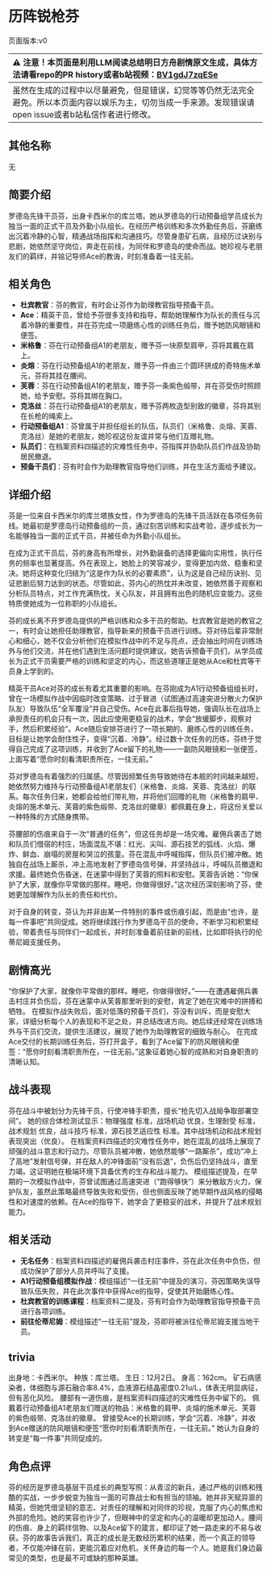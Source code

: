 # 历阵锐枪芬
页面版本:v0
 

| :warning: 注意！本页面是利用LLM阅读总结明日方舟剧情原文生成，具体方法请看repo的PR history或者b站视频：[BV1gdJ7zqESe](https://www.bilibili.com/video/BV1gdJ7zqESe/)         |
|:----------------------------|
| 虽然在生成的过程中以尽量避免，但是错误，幻觉等等仍然无法完全避免。所以本页面内容以娱乐为主，切勿当成一手来源。发现错误请open issue或者b站私信作者进行修改。|



## 其他名称
无
## 简要介绍
罗德岛先锋干员芬，出身卡西米尔的库兰塔。她从罗德岛的行动预备组学员成长为独当一面的正式干员及外勤小队组长。在经历严格训练和多次外勤任务后，芬磨练出沉着冷静的心智，精通战场指挥和沟通技巧。尽管身患矿石病，且经历过诀别与悲剧，她依然坚守岗位，奔走在前线，为同伴和罗德岛的使命而战。她珍视与老朋友们的羁绊，并铭记导师Ace的教诲，时刻准备着一往无前。
## 相关角色
-   **杜宾教官**：芬的教官，有时会让芬作为助理教官指导预备干员。
-   **Ace**：精英干员，曾给予芬很多支持和指导，帮助她理解作为队长的责任与沉着冷静的重要性，并在芬完成一项磨练心性的训练任务后，赠予她防风眼镜和便签。
-   **米格鲁**：芬在行动预备组A1的老朋友，赠予芬一块原型肩甲，芬将其戴在肩上。
-   **炎熔**：芬在行动预备组A1的老朋友，赠予芬一件由三个圆环拼成的奇特施术单元，芬将其挂在腰间。
-   **芙蓉**：芬在行动预备组A1的老朋友，赠予芬一条紫色缎带，并在芬受伤时照顾她，给予安慰。芬将其绑在胸口。
-   **克洛丝**：芬在行动预备组A1的老朋友，赠予芬两枚造型别致的徽章，芬将其别在长枪的绳索上。
-   **行动预备组A1**：芬曾属于并担任组长的队伍，队员们（米格鲁、炎熔、芙蓉、克洛丝）是她的老朋友，她珍视这份友谊并常与他们互赠礼物。
-   **队员们**：在档案资料四描述的灾难性任务中，芬指挥并协助队员们作战及协助居民撤退。
-   **预备干员们**：芬有时会作为助理教官指导他们训练，并在生活方面给予建议。
## 详细介绍
芬是一位来自卡西米尔的库兰塔族女性，作为罗德岛的先锋干员活跃在各项任务前线。她最初是罗德岛行动预备组的一员，通过刻苦训练和实战考验，逐步成长为一名能够独当一面的正式干员，并被任命为外勤小队组长。

在成为正式干员后，芬的身高有所增长，对外勤装备的选择更偏向实用性，执行任务的频率也显著提高。外在表现上，她脸上的笑容减少，变得更加内敛、稳重和坚决。她将这种变化归结为“这是作为队长的必要素质”，认为这是自己经历诀别、见证悲剧后努力达到的状态。尽管如此，芬内心的热忱并未改变，她依然善于观察和分析队员特点，对工作充满热忱，关心队友，并且拥有出色的随机应变能力。这些特质使她成为一位称职的小队组长。

芬的成长离不开罗德岛提供的严格训练和众多干员的帮助。杜宾教官是她的教官之一，有时会让她担任助理教官，指导新来的预备干员进行训练。芬对待后辈非常耐心和细心，她不仅会分析他们在模拟作战中的不足与亮点，还会抽出时间在训练场外与他们交流，并在他们遇到生活问题时提供建议。她告诉预备干员们，从学员成长为正式干员需要严格的训练和坚定的内心，而这些道理正是她从Ace和杜宾等干员身上学到的。

精英干员Ace对芬的成长有着尤其重要的影响。在芬刚成为A1行动预备组组长时，曾在一场模拟作战中因临时改变策略、过于冒进（试图通过高速突进分散火力保护队友）导致队伍“全军覆没”并自己受伤。Ace在此事后指导她，强调队长在战场上承担责任的机会只有一次，因此应使用更稳妥的战术，学会“放缓脚步，观察对手，然后积累经验”。Ace随后安排芬进行了一项长期的、磨练心性的训练任务，目标是让她学会耐住性子，变得“沉着、冷静”。经过数十次任务的历练，芬终于觉得自己完成了这项训练，并收到了Ace留下的礼物——一副防风眼镜和一张便签，上面写着“愿你时刻看清职责所在，一往无前。”

芬对罗德岛有着强烈的归属感。尽管因频繁任务导致她待在本舰的时间越来越短，她依然努力维持与行动预备组A1老朋友们（米格鲁、炎熔、芙蓉、克洛丝）的联系。每次任务归来，她都会给他们带礼物，并将他们回赠的礼物（米格鲁的肩甲、炎熔的施术单元、芙蓉的紫色缎带、克洛丝的徽章）都佩戴在身上，将这份关爱以一种特殊的方式随身携带。

芬腰部的伤痕来自于一次“普通的任务”，但这任务却是一场灾难。雇佣兵袭击了她和队员们借宿的村庄，场面混乱不堪：红光、尖叫、源石技艺的弧线、火焰、爆炸、鲜血、崩塌的房屋和哭泣的孩童。芬在混乱中呼喊指挥，但队员们被冲散。她独自在战场上厮杀，冲上高地发射了罗德岛信号弹，并坚持战斗，呼喊队员撤退和求援。最终她负伤昏迷，在迷蒙中得到了芙蓉的照料和安慰。芙蓉告诉她：“你保护了大家，就像你平常做的那样。睡吧，你做得很好。”这次经历深刻影响了芬，使她更加理解作为队长的责任和代价。

对于自身的转变，芬认为并非由某一件特别的事件或伤痕引起，而是由“也许，是每一件事吧”共同促成。她将继续践行作为罗德岛干员的使命，不断学习和积累经验，带着责任与同伴们一起成长，并时刻准备着前往新的前线，比如即将执行的伦蒂尼姆支援任务。
## 剧情高光
“你保护了大家，就像你平常做的那样。睡吧，你做得很好。”——在遭遇雇佣兵袭击村庄并负伤后，芬在迷蒙中从芙蓉那里听到的安慰，肯定了她在灾难中的拼搏和牺牲。
在模拟作战失败后，面对低落的预备干员们，芬没有训斥，而是安慰大家，详细分析每个人的表现和不足之处，并总结改进方向。她后续还经常在训练场外与干员们交流，提供生活建议，展现了她作为助理教官的细致与耐心。
在完成Ace交付的长期训练任务后，芬打开盒子，看到了Ace留下的防风眼镜和便签：“愿你时刻看清职责所在，一往无前。”这象征着她心智的成熟和对自身职责的清晰认知。
## 战斗表现
芬在战斗中被划分为先锋干员，行使冲锋手职责，擅长“抢先切入战局争取部署空间”。
她的综合体检测试显示：物理强度 标准，战场机动 优良，生理耐受 标准，战术规划 优良，战斗技巧 标准，源石技艺适应性 标准。其中战场机动和战术规划表现突出（优良）。
在档案资料四描述的灾难性任务中，她在混乱的战场上展现了顽强的战斗意志和行动力。尽管队员被冲散，她依然能够“一路厮杀”，成功“冲上了高地”发射信号弹，并在敌人的冲锋面前“没有后退”，负伤后仍坚持战斗，直至力竭。这证明她在极端环境下具备优秀的生存和战斗能力。
模组描述提及，在早期的一次模拟作战中，芬曾试图通过高速突进（“跑得够快”）来分散敌方火力，保护队友，虽然此策略最终导致失败和受伤，但也侧面反映了她早期作战风格的侵略性和对速度的依赖。在Ace的指导下，她学会了更稳妥的战术，并提升了战术规划能力。
## 相关活动
-   **无名任务**：档案资料四描述的雇佣兵袭击村庄事件，芬在此次任务中负伤，但成功保护了部分人员并呼叫了支援。
-   **A1行动预备组模拟作战**：模组描述“一往无前”中提及的演习，芬因策略失误导致队伍失败，并在此次事件中获得Ace的指导，促使其开始磨练心性。
-   **杜宾教官的训练课程**：档案资料二提及，芬有时会作为助理教官指导预备干员进行各项训练。
-   **前往伦蒂尼姆**：模组描述“一往无前”提及，芬即将被派往伦蒂尼姆支援当地干员。
## trivia
出身地：卡西米尔。
种族：库兰塔。
生日：12月2日。
身高：162cm。
矿石病感染者，体细胞与源石融合率8.4%，血液源石结晶密度0.21u/L，体表无明显病征，但有恶化风险。
腰部有一道伤痕，是档案资料四描述的灾难性任务中留下的。
佩戴着行动预备组A1老朋友们赠送的物品：米格鲁的肩甲、炎熔的施术单元、芙蓉的紫色缎带、克洛丝的徽章。
曾接受Ace的长期训练，学会“沉着、冷静”，并收到Ace赠送的防风眼镜和便签“愿你时刻看清职责所在，一往无前。”
她认为自身的转变是“每一件事”共同促成的。
## 角色点评
芬的经历是罗德岛基层干员成长的典型写照：从青涩的新兵，通过严格的训练和残酷的实战，一步步蜕变为独当一面的可靠战士和有担当的领袖。她并非天赋异禀的精英，但她凭借坚韧的意志、对责任的理解和对同伴的珍视，克服了内心的焦虑和外部的危险。她的笑容也许少了，但眼神中的坚定和内心的温暖却更加动人。腰间的伤痕、身上的羁绊信物、以及Ace留下的箴言，都印证了她一路走来的不易与收获。芬的故事告诉我们，真正的成长是无数经历累积的结果，而一个真正的领导者，不仅能冲锋在前，更能沉着应对危机，关怀身边的每一个人。她是我们身边最常见的类型，也是最不可或缺的那种英雄。